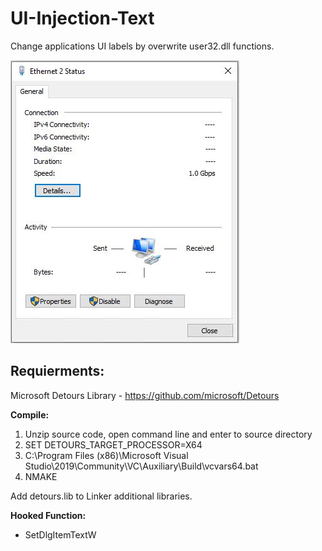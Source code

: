 # UI-Injection-Text
Change applications UI labels by overwrite user32.dll functions.

![alt text](https://raw.githubusercontent.com/proxytype/UI-Injection-Text/main/overwrite_interface.JPG)

## Requierments:
Microsoft Detours Library - https://github.com/microsoft/Detours

**Compile:**
1. Unzip source code, open command line and enter to source directory
2. SET DETOURS_TARGET_PROCESSOR=X64
3. C:\Program Files (x86)\Microsoft Visual Studio\2019\Community\VC\Auxiliary\Build\vcvars64.bat
4. NMAKE

Add detours.lib to Linker additional libraries.

**Hooked Function:**
- SetDlgItemTextW <br>
